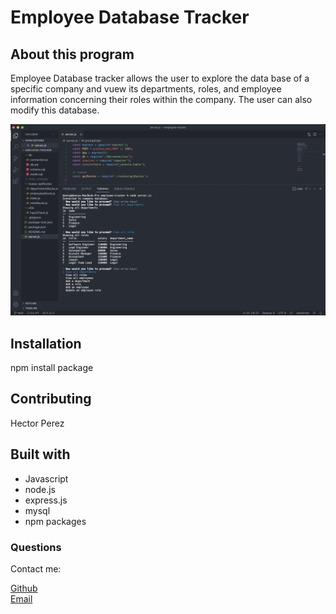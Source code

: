 # Employee Database Tracker

## About this program

Employee Database tracker allows the user to explore the data base of a specific company and vuew its departments, roles, and employee information concerning their roles within the company. The user can also modify this database.

![Application screenshot](media/screenshot-employee.png)

## Installation
npm install package

## Contributing
Hector Perez

## Built with

* Javascript
* node.js
* express.js
* mysql
* npm packages


### Questions
Contact me:

[Github](https://www.github.com/hpere102) <br>
[Email](mailto:hpere102@fiu.edu)
